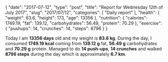 {
    "date": "2017-07-12",
    "type": "post",
    "title": "Report for Wednesday 12th of July 2017",
    "slug": "2017\/07\/12",
    "categories": [
        "Daily report"
    ],
    "health": {
        "weight": 83.6,
        "height": 173,
        "age": 13356
    },
    "nutrition": {
        "calories": 1749.19,
        "fat": 139.12,
        "carbohydrates": 56.49,
        "protein": 70.29
    },
    "exercise": {
        "pushups": 14,
        "crunches": 14,
        "steps": 8796
    }
}

Today I am <strong>13356 days</strong> old and my weight is <strong>83.6 kg</strong>. During the day, I consumed <strong>1749.19 kcal</strong> coming from <strong>139.12 g</strong> fat, <strong>56.49 g</strong> carbohydrates and <strong>70.29 g</strong> protein. Managed to do <strong>14 push-ups</strong>, <strong>14 crunches</strong> and walked <strong>8796 steps</strong> during the day which is approximately <strong>6.7 km</strong>.